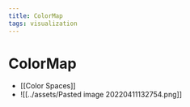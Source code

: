 ```yaml
---
title: ColorMap
tags: visualization
---
```


# ColorMap
- [[Color Spaces]]
- ![[../assets/Pasted image 20220411132754.png]]
































